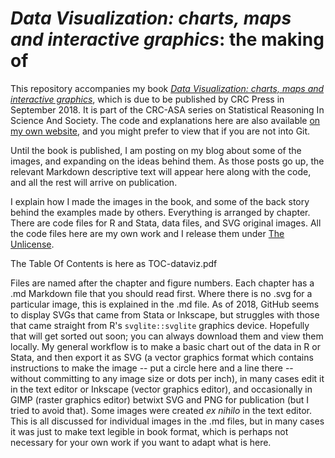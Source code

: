 # *Data Visualization: charts, maps and interactive graphics*: the making of

This repository accompanies my book [*Data Visualization: charts, maps and interactive graphics*](https://www.crcpress.com/Data-Visualization-Charts-Maps-and-Interactive-Graphics/Grant/p/book/9781138707603), which is due to be published by CRC Press in September 2018. It is part of the CRC-ASA series on Statistical Reasoning In Science And Society. The code and explanations here are also available [on my own website](http://www.robertgrantstats.co.uk/dataviz-book.html), and you might prefer to view that if you are not into Git.

Until the book is published, I am posting on my blog about some of the images, and expanding on the ideas behind them. As those posts go up, the relevant Markdown descriptive text will appear here along with the code, and all the rest will arrive on publication.

I explain how I made the images in the book, and some of the back story behind the examples made by others. Everything is arranged by chapter. There are code files for R and Stata, data files, and SVG original images. All the code files here are my own work and I release them under [The Unlicense](http://unlicense.org/).

The Table Of Contents is here as TOC-dataviz.pdf

Files are named after the chapter and figure numbers. Each chapter has a .md Markdown file that you should read first. Where there is no .svg for a particular image, this is explained in the .md file. As of 2018, GitHub seems to display SVGs that came from Stata or Inkscape, but struggles with those that came straight from R's `svglite::svglite` graphics device. Hopefully that will get sorted out soon; you can always download them and view them locally.
My general workflow is to make a basic chart out of the data in R or Stata, and then export it as SVG (a vector graphics format which contains instructions to make the image -- put a circle here and a line there -- without committing to any image size or dots per inch), in many cases edit it in the text editor or Inkscape (vector graphics editor), and occasionally in GIMP (raster graphics editor) betwixt SVG and PNG for publication (but I tried to avoid that). Some images were created *ex nihilo* in the text editor. This is all discussed for individual images in the .md files, but in many cases it was just to make text legible in book format, which is perhaps not necessary for your own work if you want to adapt what is here.
